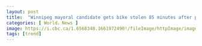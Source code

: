 ```yaml
---
layout: post
title:  "Winnipeg mayoral candidate gets bike stolen 85 minutes after promising to reduce bike theft"
categories: [ World，News ]
image: https://i.cbc.ca/1.6568348.1661972490!/fileImage/httpImage/image.jpg_gen/derivatives/original_1180/rick-shone.jpg
tags: [trend]
---
```


<!--stackedit_data:
eyJoaXN0b3J5IjpbNzEwOTU4OTk4XX0=
-->
